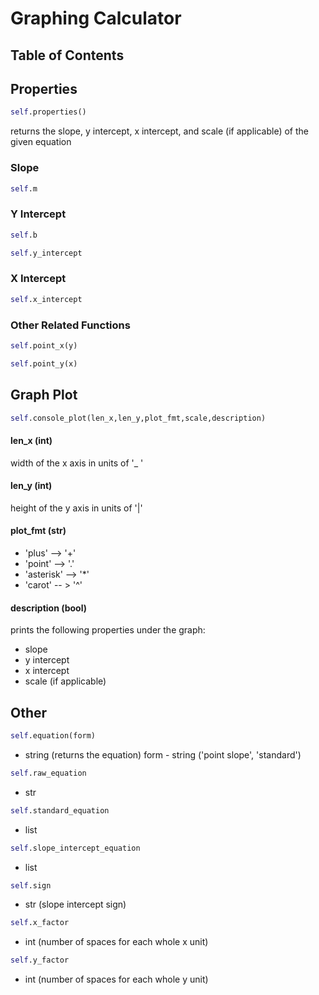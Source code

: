 # Graphing Calculator



## Table of Contents



## Properties

```python
self.properties()
```

returns the slope, y intercept, x intercept, and scale (if applicable) of the given equation

### Slope

```python
self.m
```

### Y Intercept

```python
self.b
```

```python
self.y_intercept
```

### X Intercept

```python
self.x_intercept
```

### Other Related Functions

```python
self.point_x(y)
```

```python
self.point_y(x)
```

## Graph Plot

```python
self.console_plot(len_x,len_y,plot_fmt,scale,description)
```

#### len_x (int)

width of the x axis in units of '_ '

#### len_y (int)

height of the y axis in units of '|'

#### plot_fmt (str)

- 'plus' --> '+'
- 'point' --> '.'
- 'asterisk' --> '*'
- 'carot' -- > '^'

#### description (bool)

prints the following properties under the graph:
- slope
- y intercept
- x intercept
- scale (if applicable)

## Other

```python
self.equation(form)
```

 - string (returns the equation)
form - string ('point slope', 'standard')


```python
self.raw_equation
```
 - str

```python
self.standard_equation
```
 - list

```python
self.slope_intercept_equation
```
- list

```python
self.sign
```
 - str (slope intercept sign)

```python
self.x_factor
```
 - int (number of spaces for each whole x unit)

```python
self.y_factor
```
 - int (number of spaces for each whole y unit)
